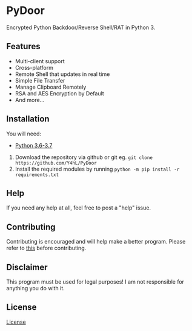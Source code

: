 # PyDoor  
Encrypted Python Backdoor/Reverse Shell/RAT in Python 3.

## Features
* Multi-client support
* Cross-platform
* Remote Shell that updates in real time
* Simple File Transfer
* Manage Clipboard Remotely
* RSA and AES Encryption by Default
* And more...

## Installation
You will need:
* [Python 3.6-3.7](https://www.python.org/downloads)

1. Download the repository via github or git eg. `git clone https://github.com/Y4hL/PyDoor`
2. Install the required modules by running `python -m pip install -r requirements.txt`

## Help

If you need any help at all, feel free to post a "help" issue.

## Contributing

Contributing is encouraged and will help make a better program. Please refer to [this](https://gist.github.com/MarcDiethelm/7303312) before contributing.

## Disclaimer

This program must be used for legal purposes! I am not responsible for anything you do with it.

## License
[License](https://github.com/Y4hL/PyDoor/blob/master/LICENSE)
